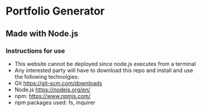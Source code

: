 # Portfolio Generator
## Made with Node.js
### Instructions for use
* This website cannot be deployed since node.js executes from a terminal
* Any interested party will have to download this repo and install and use the following technolgies:
* Git https://git-scm.com/downloads
* Node.js https://nodejs.org/en/
* npm: https://www.npmjs.com/
* npm packages used: fs, inquirer
